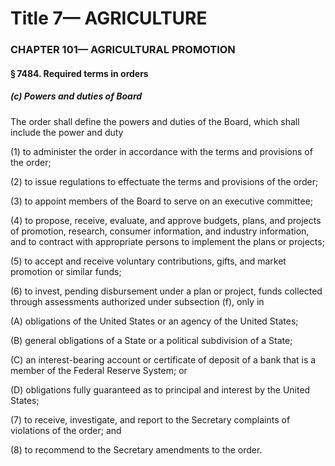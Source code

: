 
# Title 7— AGRICULTURE
### CHAPTER 101— AGRICULTURAL PROMOTION
#### § 7484. Required terms in orders
##### (c) Powers and duties of Board

The order shall define the powers and duties of the Board, which shall include the power and duty

(1) to administer the order in accordance with the terms and provisions of the order;

(2) to issue regulations to effectuate the terms and provisions of the order;

(3) to appoint members of the Board to serve on an executive committee;

(4) to propose, receive, evaluate, and approve budgets, plans, and projects of promotion, research, consumer information, and industry information, and to contract with appropriate persons to implement the plans or projects;

(5) to accept and receive voluntary contributions, gifts, and market promotion or similar funds;

(6) to invest, pending disbursement under a plan or project, funds collected through assessments authorized under subsection (f), only in

(A) obligations of the United States or an agency of the United States;

(B) general obligations of a State or a political subdivision of a State;

(C) an interest-bearing account or certificate of deposit of a bank that is a member of the Federal Reserve System; or

(D) obligations fully guaranteed as to principal and interest by the United States;

(7) to receive, investigate, and report to the Secretary complaints of violations of the order; and

(8) to recommend to the Secretary amendments to the order.
